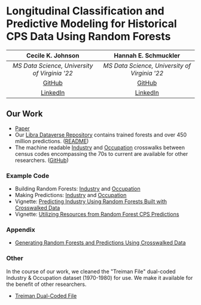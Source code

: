 # Longitudinal Classification and Predictive Modeling for Historical CPS Data Using Random Forests
  
|                       **Cecile K. Johnson**                       |               **Hannah E. Schmuckler**              |
|:-----------------------------------------------------------------:|:---------------------------------------------------:|
|           _MS Data Science, University of Virginia '22_           |    _MS Data Science, University of Virginia '22_    |
|              [GitHub](https://github.com/ckjohnson7)              |       [GitHub](https://github.com/hschmuckler)      |
| [LinkedIn](https://www.linkedin.com/in/cecile-johnson-291a43108/) | [LinkedIn](https://www.linkedin.com/in/schmuckler/) |


## Our Work
- [Paper](https://ssrn.com/abstract=4094304)
- Our [Libra Dataverse Repository](https://doi.org/10.18130/V3/6RUBPV) contains trained forests and over 450 million predictions. ([README](https://dataverse.lib.virginia.edu/file.xhtml?fileId=57998&version=2.0))
- The machine readable [Industry](https://github.com/IndOcc/CPScrosswalks/blob/main/IND_crosswalk_FULL.csv) and [Occupation](https://github.com/IndOcc/CPScrosswalks/blob/main/OCC_crosswalk_FULL.csv) crosswalks between census codes encompassing the 70s to current are available for other researchers. ([GitHub](https://github.com/IndOcc/CPScrosswalks))


### Example Code
- Building Random Forests: [Industry](https://github.com/IndOcc/IndOcc/blob/main/01_BuildRandomForestsIND.R) and [Occupation](https://github.com/IndOcc/IndOcc/blob/main/02_BuildRandomForestsOCC.R)
- Making Predictions: [Industry](https://github.com/IndOcc/IndOcc/blob/main/03_PredictionIND.R) and [Occupation](https://github.com/IndOcc/IndOcc/blob/main/04_PredictionOCC.R)
- Vignette: [Predicting Industry Using Random Forests Built with Crosswalked Data](https://rpubs.com/mmc4cv/pred_ind_rf_cw)
- Vignette: [Utilizing Resources from Random Forest CPS Predictions](https://rpubs.com/mmc4cv/utilizing-resources_rf_preds)

### Appendix
- [Generating Random Forests and Predictions Using Crosswalked Data](https://rpubs.com/mmc4cv/appendix)

### Other
In the course of our work, we cleaned the "Treiman File" dual-coded Industry & Occupation dataset (1970-1980) for use. We make it available for the benefit of other researchers. 
- [Treiman Dual-Coded File](https://github.com/IndOcc/TreimanCleaned)
